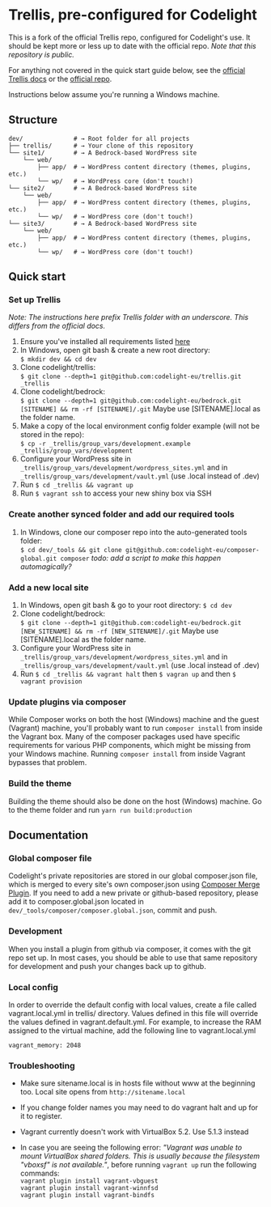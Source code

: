 # Trellis, pre-configured for Codelight
This is a fork of the official Trellis repo, configured for Codelight's use. It should be kept more or less up to date with the official repo. *Note that this repository is public.*

For anything not covered in the quick start guide below, see the [official Trellis docs](https://roots.io/trellis/docs/installing-trellis/) or the [official repo](https://github.com/roots/trellis).

Instructions below assume you're running a Windows machine.

## Structure
```shell
dev/              # → Root folder for all projects
├── trellis/      # → Your clone of this repository
└── site1/        # → A Bedrock-based WordPress site
    └── web/
        ├── app/  # → WordPress content directory (themes, plugins, etc.)
        └── wp/   # → WordPress core (don't touch!)
└── site2/        # → A Bedrock-based WordPress site
    └── web/
        ├── app/  # → WordPress content directory (themes, plugins, etc.)
        └── wp/   # → WordPress core (don't touch!)
└── site3/        # → A Bedrock-based WordPress site
    └── web/
        ├── app/  # → WordPress content directory (themes, plugins, etc.)
        └── wp/   # → WordPress core (don't touch!)
```

## Quick start
### Set up Trellis
_Note: The instructions here prefix Trellis folder with an underscore. This differs from the official docs._
1. Ensure you've installed all requirements listed [here](https://roots.io/trellis/docs/installing-trellis/)
2. In Windows, open git bash & create a new root directory:  
`$ mkdir dev && cd dev`
3. Clone codelight/trellis:  
`$ git clone --depth=1 git@github.com:codelight-eu/trellis.git _trellis`
4. Clone codelight/bedrock:  
`$ git clone --depth=1 git@github.com:codelight-eu/bedrock.git [SITENAME] && rm -rf [SITENAME]/.git`
Maybe use [SITENAME].local as the folder name.
5. Make a copy of the local environment config folder example (will not be stored in the repo):  
`$ cp -r _trellis/group_vars/development.example _trellis/group_vars/development`
6. Configure your WordPress site in `_trellis/group_vars/development/wordpress_sites.yml` and in `_trellis/group_vars/development/vault.yml` (use .local instead of .dev)
7. Run `$ cd _trellis && vagrant up`
8. Run `$ vagrant ssh` to access your new shiny box via SSH

### Create another synced folder and add our required tools
1. In Windows, clone our composer repo into the auto-generated tools folder:  
`$ cd dev/_tools && git clone git@github.com:codelight-eu/composer-global.git composer`
_todo: add a script to make this happen automagically?_

### Add a new local site
1. In Windows, open git bash & go to your root directory: `$ cd dev`
2. Clone codelight/bedrock:  
`$ git clone --depth=1 git@github.com:codelight-eu/bedrock.git [NEW_SITENAME] && rm -rf [NEW_SITENAME]/.git`
Maybe use [SITENAME].local as the folder name.
3. Configure your WordPress site in `_trellis/group_vars/development/wordpress_sites.yml` and in `_trellis/group_vars/development/vault.yml` (use .local instead of .dev)
4. Run `$ cd _trellis && vagrant halt` then `$ vagran up` and then `$ vagrant provision`

### Update plugins via composer
While Composer works on both the host (Windows) machine and the guest (Vagrant) machine, you'll probably want to run `composer install` from inside the Vagrant box. Many of the composer packages used have specific requirements for various PHP components, which might be missing from your Windows machine. Running `composer install` from inside Vagrant bypasses that problem.

### Build the theme
Building the theme should also be done on the host (Windows) machine. Go to the theme folder and run `yarn run build:production`

## Documentation
### Global composer file
Codelight's private repositories are stored in our global composer.json file, which is merged to every site's own composer.json using [Composer Merge Plugin](https://github.com/wikimedia/composer-merge-plugin). If you need to add a new private or github-based repository, please add it to composer.global.json located in `dev/_tools/composer/composer.global.json`, commit and push.

### Development
When you install a plugin from github via composer, it comes with the git repo set up. In most cases, you should be able to use that same repository for development and push your changes back up to github.

### Local config
In order to override the default config with local values, create a file called vagrant.local.yml in trellis/ directory. Values defined in this file will override the values defined in vagrant.default.yml. For example, to increase the RAM assigned to the virtual machine, add the following line to vagrant.local.yml
```
vagrant_memory: 2048
```
### Troubleshooting
* Make sure sitename.local is in hosts file without www at the beginning too. Local site opens from ```http://sitename.local```

* If you change folder names you may need to do vagrant halt and up for it to register.

* Vagrant currently doesn't work with VirtualBox 5.2. Use 5.1.3 instead

* In case you are seeing the following error: _"Vagrant was unable to mount VirtualBox shared folders. This is usually because the filesystem "vboxsf" is not available."_, before running `vagrant up` run the following commands:  
`vagrant plugin install vagrant-vbguest`  
`vagrant plugin install vagrant-winnfsd`  
`vagrant plugin install vagrant-bindfs`  
